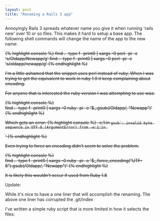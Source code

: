 ```yaml
---
layout: post
title: "Renaming a Rails 3 app"
---
```

Annoyingly Rails 3 spreads whatever name you give it when running 'rails new' over 10 or so files. This makes it hard to setup a base app. The following
shell commands will change the name of the app to the new name:

<strike>{% highlight console %}
find . -type f -print0 | xargs -0 perl -pi -e 's/Oldapp/Newapp/g'
find . -type f -print0 | xargs -0 perl -pi -e 's/oldapp/newapp/g'
{% endhighlight %}

I'm a little ashamed that the snippet uses perl instead of ruby. When I was trying to get the equivalent to work in ruby 1.9 it keep complaining about encoding.

For anyone that is interested the ruby version I was attempting to use was:
  
{% highlight console %}  
find . -type f -print0 |
  xargs -0 ruby -pi -e '$_.gsub(/Oldapp/, "Newapp")'
{% endhighlight %}

Which gets an error:
{% highlight console %} 
-e:1:in `gsub': invalid byte sequence in UTF-8 (ArgumentError)
	from -e:1:in `<main>'
{% endhighlight %}

Even trying to force an encoding didn't seem to solve the problem.

{% highlight console %}  
find . -type f -print0 |
  xargs -0 ruby -pi -e '$_.force_encoding("UTF-8").gsub(/Oldapp/, "Newapp")'
{% endhighlight %}

It is likely this wouldn't occur if used from Ruby 1.8</strike>

Update:

While it's nice to have a one liner that will accomplish the renaming. The above one liner has corrupted the .git/index

I've written a simple ruby script that is more limited in how it selects the files:

<script src="http://gist.github.com/1672812.js"></script>



